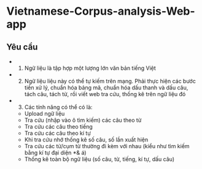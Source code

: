 # Vietnamese-Corpus-analysis-Web-app

## Yêu cầu
- 1. Ngữ liệu là tập hợp một lượng lớn văn bản tiếng Việt
- 2. Ngữ liệu liệu này có thể tự kiếm trên mạng. Phải thực hiện các bước tiền xử lý, chuẩn hóa bảng mã, chuẩn hóa dấu thanh và dấu câu,  tách câu, tách từ, rồi viết web tra cứu, thống kê trên ngữ liệu đó
- 3. Các tính năng có thể có là:
  - Upload ngữ liệu
  - Tra cứu (nhập vào ô tìm kiếm) các câu theo từ
  - Tra cứu các câu theo tiếng
  - Tra cứu các câu theo kí tự
  - Khi tra cứu nhớ thống kê số câu, số lần xuất hiện
  - Tra cứu các từ/cụm từ thường đi kèm với nhau (kiểu như tìm kiếm bằng kí tự đại diện *& á)
  - Thống kê toàn bộ ngữ liệu (số câu, từ, tiếng, kí tự, dấu câu)
